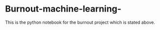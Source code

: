 # Burnout-machine-learning-
This is the python notebook for the burnout project which is stated above.

